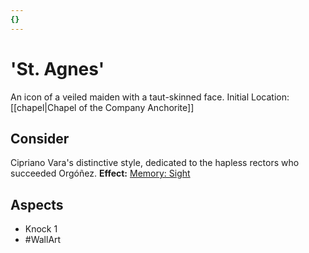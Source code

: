 ```yaml
---
{}
---
```

# 'St. Agnes'
An icon of a veiled maiden with a taut-skinned face.
Initial Location: [[chapel|Chapel of the Company Anchorite]]
## Consider
Cipriano Vara's distinctive style, dedicated to the hapless rectors who succeeded Orgóñez.
**Effect:** [Memory: Sight](https://uadaf.theevilroot.xyz/rowenarium/elements/mem.sight)
## Aspects
- Knock 1
- #WallArt